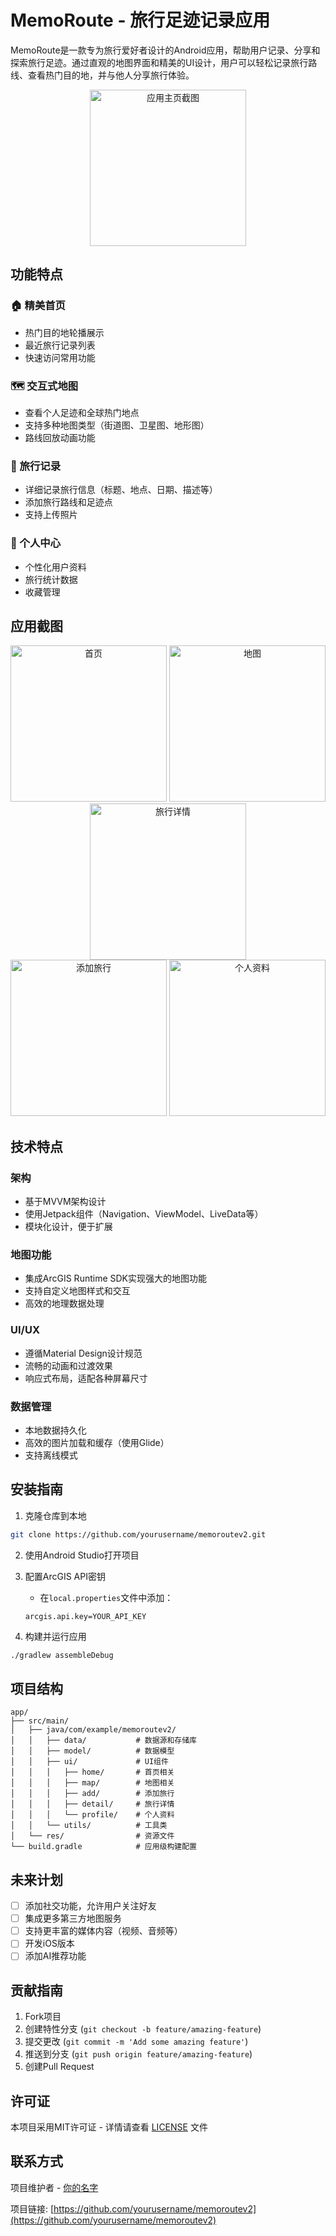 # MemoRoute - 旅行足迹记录应用

MemoRoute是一款专为旅行爱好者设计的Android应用，帮助用户记录、分享和探索旅行足迹。通过直观的地图界面和精美的UI设计，用户可以轻松记录旅行路线、查看热门目的地，并与他人分享旅行体验。

<div align="center">
  <img src="screenshots/home_screen.png" alt="应用主页截图" width="250"/>
</div>

## 功能特点

### 🏠 精美首页
- 热门目的地轮播展示
- 最近旅行记录列表
- 快速访问常用功能

### 🗺️ 交互式地图
- 查看个人足迹和全球热门地点
- 支持多种地图类型（街道图、卫星图、地形图）
- 路线回放动画功能

### 📝 旅行记录
- 详细记录旅行信息（标题、地点、日期、描述等）
- 添加旅行路线和足迹点
- 支持上传照片

### 👤 个人中心
- 个性化用户资料
- 旅行统计数据
- 收藏管理

## 应用截图

<div align="center">
  <img src="screenshots/home_screen.png" alt="首页" width="250"/>
  <img src="screenshots/map_screen.png" alt="地图" width="250"/>
  <img src="screenshots/trip_detail_screen.png" alt="旅行详情" width="250"/>
</div>

<div align="center">
  <img src="screenshots/add_trip_screen.png" alt="添加旅行" width="250"/>
  <img src="screenshots/profile_screen.png" alt="个人资料" width="250"/>
</div>

## 技术特点

### 架构
- 基于MVVM架构设计
- 使用Jetpack组件（Navigation、ViewModel、LiveData等）
- 模块化设计，便于扩展

### 地图功能
- 集成ArcGIS Runtime SDK实现强大的地图功能
- 支持自定义地图样式和交互
- 高效的地理数据处理

### UI/UX
- 遵循Material Design设计规范
- 流畅的动画和过渡效果
- 响应式布局，适配各种屏幕尺寸

### 数据管理
- 本地数据持久化
- 高效的图片加载和缓存（使用Glide）
- 支持离线模式

## 安装指南

1. 克隆仓库到本地
```bash
git clone https://github.com/yourusername/memoroutev2.git
```

2. 使用Android Studio打开项目

3. 配置ArcGIS API密钥
   - 在`local.properties`文件中添加：
   ```
   arcgis.api.key=YOUR_API_KEY
   ```

4. 构建并运行应用
```bash
./gradlew assembleDebug
```

## 项目结构

```
app/
├── src/main/
│   ├── java/com/example/memoroutev2/
│   │   ├── data/           # 数据源和存储库
│   │   ├── model/          # 数据模型
│   │   ├── ui/             # UI组件
│   │   │   ├── home/       # 首页相关
│   │   │   ├── map/        # 地图相关
│   │   │   ├── add/        # 添加旅行
│   │   │   ├── detail/     # 旅行详情
│   │   │   └── profile/    # 个人资料
│   │   └── utils/          # 工具类
│   └── res/                # 资源文件
└── build.gradle            # 应用级构建配置
```

## 未来计划

- [ ] 添加社交功能，允许用户关注好友
- [ ] 集成更多第三方地图服务
- [ ] 支持更丰富的媒体内容（视频、音频等）
- [ ] 开发iOS版本
- [ ] 添加AI推荐功能

## 贡献指南

1. Fork项目
2. 创建特性分支 (`git checkout -b feature/amazing-feature`)
3. 提交更改 (`git commit -m 'Add some amazing feature'`)
4. 推送到分支 (`git push origin feature/amazing-feature`)
5. 创建Pull Request

## 许可证

本项目采用MIT许可证 - 详情请查看 [LICENSE](LICENSE) 文件

## 联系方式

项目维护者 - [你的名字](mailto:your.email@example.com)

项目链接: [https://github.com/yourusername/memoroutev2](https://github.com/yourusername/memoroutev2) 
